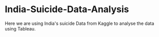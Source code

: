 # India-Suicide-Data-Analysis
Here we are using India's suicide Data from Kaggle to analyse the data using Tableau.
